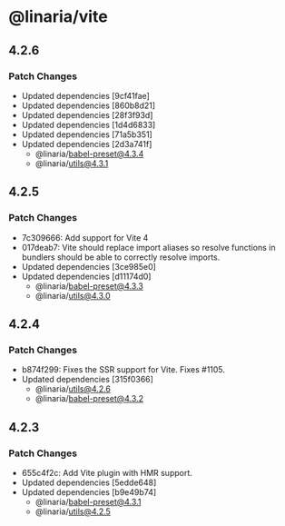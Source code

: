# @linaria/vite

## 4.2.6

### Patch Changes

- Updated dependencies [9cf41fae]
- Updated dependencies [860b8d21]
- Updated dependencies [28f3f93d]
- Updated dependencies [1d4d6833]
- Updated dependencies [71a5b351]
- Updated dependencies [2d3a741f]
  - @linaria/babel-preset@4.3.4
  - @linaria/utils@4.3.1

## 4.2.5

### Patch Changes

- 7c309666: Add support for Vite 4
- 017deab7: Vite should replace import aliases so resolve functions in bundlers should be able to correctly resolve imports.
- Updated dependencies [3ce985e0]
- Updated dependencies [d11174d0]
  - @linaria/babel-preset@4.3.3
  - @linaria/utils@4.3.0

## 4.2.4

### Patch Changes

- b874f299: Fixes the SSR support for Vite. Fixes #1105.
- Updated dependencies [315f0366]
  - @linaria/utils@4.2.6
  - @linaria/babel-preset@4.3.2

## 4.2.3

### Patch Changes

- 655c4f2c: Add Vite plugin with HMR support.
- Updated dependencies [5edde648]
- Updated dependencies [b9e49b74]
  - @linaria/babel-preset@4.3.1
  - @linaria/utils@4.2.5
